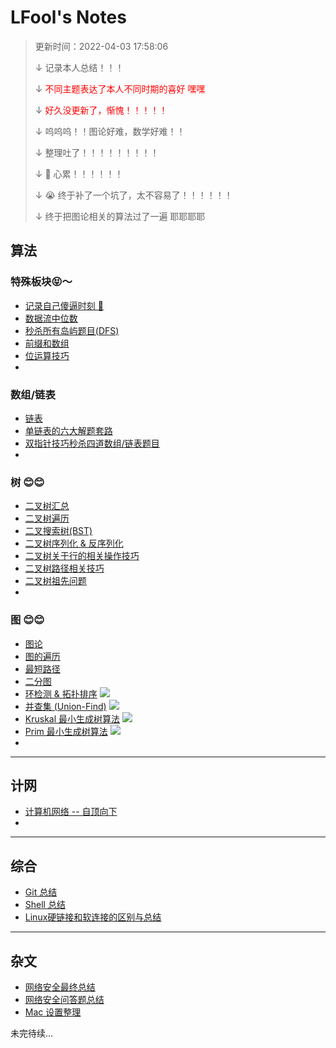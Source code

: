 # LFool's Notes

> 更新时间：2022-04-03 17:58:06
>
> $\downarrow$ 记录本人总结！！！
>
> $\downarrow$ <font color='red'>不同主题表达了本人不同时期的喜好 嘿嘿</font>
>
> $\downarrow$ <font color='red'>好久没更新了，惭愧！！！！！</font>
>
> $\downarrow$ 呜呜呜！！图论好难，数学好难！！
>
> $\downarrow$ 整理吐了！！！！！！！！！
>
> $\downarrow$ 🤮 心累！！！！！！
>
> $\downarrow$ 😭 终于补了一个坑了，太不容易了！！！！！！
>
> $\downarrow$ 终于把图论相关的算法过了一遍 耶耶耶耶

## 算法

### 特殊板块😝～

- [记录自己傻逼时刻 🤮](./algorithm/记录自己傻逼时刻.html)
- [数据流中位数](./algorithm/数据流中位数.html)
- [秒杀所有岛屿题目(DFS)](./algorithm/秒杀所有岛屿题目(DFS).html)
- [前缀和数组](./algorithm/前缀和数组.html)
- [位运算技巧](./algorithm/位运算技巧.html)
- 

### 数组/链表

- [链表](./algorithm/链表.html)
- [单链表的六大解题套路](./algorithm/单链表的六大解题套路.html)
- [双指针技巧秒杀四道数组/链表题目](./algorithm/双指针技巧秒杀四道数组-链表题目.html)
- 

### 树 😊😊

- [二叉树汇总](./algorithm/二叉树.html)
- [二叉树遍历](./algorithm/二叉树遍历.html)
- [二叉搜索树(BST)](./algorithm/BST.html)
- [二叉树序列化 & 反序列化](./algorithm/二叉树序列化&反序列化.html)
- [二叉树关于行的相关操作技巧](./algorithm/二叉树关于行的相关操作技巧.html)
- [二叉树路径相关技巧](./algorithm/二叉树路径相关技巧.html)
- [二叉树祖先问题](./algorithm/二叉树祖先问题.html)
- 

### 图 😊😊

- [图论](./other/图论.html) <img src="https://cdn.jsdelivr.net/gh/LFool/image-hosting@master/20220305/21165516464862151646486215299QNtVQx.svg" alt="" style="zoom: 60%;" />
- [图的遍历](./algorithm/图的遍历.html) 
- [最短路径](./algorithm/最短路径.html) 
- [二分图](./algorithm/二分图.html)
- [环检测 & 拓扑排序](./algorithm/环检测-拓扑排序.html) <img src="https://cdn.jsdelivr.net/gh/LFool/image-hosting@master/20220119/05043716425398771642539877247kvVIXA.svg"/>
- [并查集 (Union-Find)](./algorithm/并查集-Union-Find.html) <img src="https://cdn.jsdelivr.net/gh/LFool/image-hosting@master/20220119/05043716425398771642539877247kvVIXA.svg"/>
- [Kruskal 最小生成树算法](./algorithm/Kruskal最小生成树算法.html) <img src="https://cdn.jsdelivr.net/gh/LFool/image-hosting@master/20220119/05043716425398771642539877247kvVIXA.svg"/>
- [Prim 最小生成树算法](./algorithm/Prim最小生成树算法.html) <img src="https://cdn.jsdelivr.net/gh/LFool/image-hosting@master/20220119/05043716425398771642539877247kvVIXA.svg"/>
- 



---

## 计网

- [计算机网络 -- 自顶向下](./network/计算机网络--自顶向下.html) 
- 



---

## 综合

- [Git 总结](./git/Git总结.html)
- [Shell 总结](./Linux/Shell.html) <img src="https://cdn.jsdelivr.net/gh/LFool/image-hosting@master/20220305/21165516464862151646486215299QNtVQx.svg" alt="" style="zoom: 60%;" />
- [Linux硬链接和软连接的区别与总结](./Linux/Linux硬链接和软连接的区别与总结.html)

---

## 杂文

- [网络安全最终总结](./other/网络安全最终总结.html)
- [网络安全问答题总结](./other/网络安全问答题总结.html)
- [Mac 设置整理](./other/Mac设置整理.html)

未完待续...


